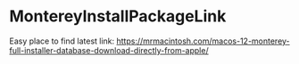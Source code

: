 # MontereyInstallPackageLink

Easy place to find latest link: https://mrmacintosh.com/macos-12-monterey-full-installer-database-download-directly-from-apple/
